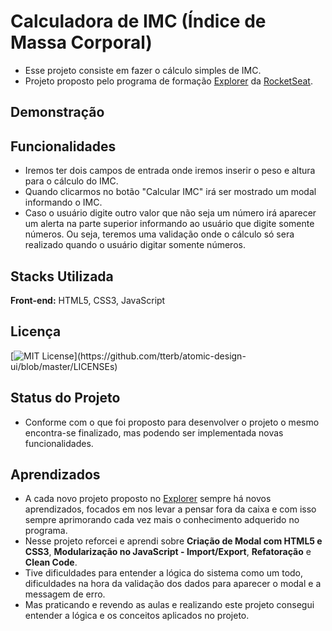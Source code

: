 
# Calculadora de IMC (Índice de Massa Corporal)

- Esse projeto consiste em fazer o cálculo simples de IMC.
- Projeto proposto pelo programa de formação [Explorer](https://www.rocketseat.com.br/explorer) da [RocketSeat](https://www.rocketseat.com.br/).


## Demonstração




## Funcionalidades
- Iremos ter dois campos de entrada onde iremos inserir o peso e altura para o cálculo do IMC.
- Quando clicarmos no botão "Calcular IMC" irá ser mostrado um modal informando o IMC.
- Caso o usuário digite outro valor que não seja um número irá aparecer um alerta na parte superior informando ao usuário que digite somente números. Ou seja, teremos uma validação onde o cálculo só sera realizado quando o usuário digitar somente números.


## Stacks Utilizada

**Front-end:** HTML5, CSS3, JavaScript


## Licença

[![MIT License](https://img.shields.io/apm/l/atomic-design-ui.svg?)](https://github.com/tterb/atomic-design-ui/blob/master/LICENSEs)


## Status do Projeto

- Conforme com o que foi proposto para desenvolver o projeto o mesmo encontra-se finalizado, mas podendo ser implementada novas funcionalidades.


## Aprendizados

- A cada novo projeto proposto no [Explorer](https://www.rocketseat.com.br/explorer) sempre há novos aprendizados, focados em nos levar a pensar fora da caixa e com isso sempre aprimorando cada vez mais o conhecimento adquerido no programa.  
- Nesse projeto reforcei e aprendi sobre   **Criação de Modal com HTML5 e CSS3**, **Modularização no JavaScript - Import/Export**, **Refatoração** e **Clean Code**.
- Tive dificuldades para entender a lógica do sistema como um todo, dificuldades na hora da validação dos dados para aparecer o modal e a messagem de erro.
- Mas praticando e revendo as aulas e realizando este projeto consegui entender a lógica e os conceitos aplicados no projeto.

